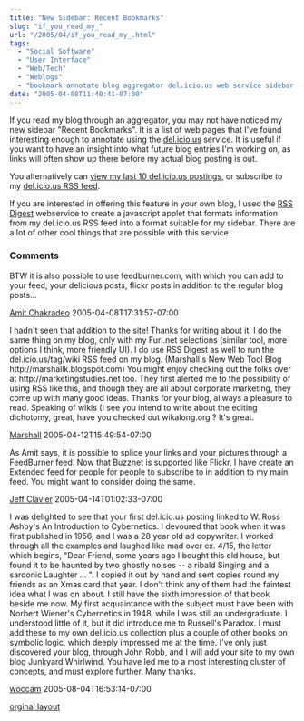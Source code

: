 ```yaml
---
title: "New Sidebar: Recent Bookmarks"
slug: "if_you_read_my_"
url: "/2005/04/if_you_read_my_.html"
tags:
  - "Social Software"
  - "User Interface"
  - "Web/Tech"
  - "Weblogs"
  - "bookmark annotate blog aggregator del.icio.us web service sidebar javascript rss digest feed"
date: "2005-04-08T11:40:41-07:00"
---
```

<p>If you read my blog through an aggregator, you may not have noticed my new sidebar &quot;Recent Bookmarks&quot;. It is a list of web pages that I've found interesting enough to annotate using the <a href="http://del.icio.us/">del.icio.us</a> service. It is useful if you want to have an insight into what future blog entries I'm working on, as links will often show up there before my actual blog posting is out.</p>
<p>You alternatively can <a href="http://del.icio.us/ChristopherA?setcount=10">view my last 10 del.icio.us postings</a>, or subscribe to my <a href="http://del.icio.us/rss/ChristopherA">del.icio.us RSS feed</a>.</p>
<p>If you are interested in offering this feature in your own blog, I used the <a href="http://www.bigbold.com/rssdigest/">RSS Digest</a> webservice to create a javascript applet that formats information from my del.icio.us RSS feed into a format suitable for my sidebar. There are a lot of other cool things that are possible with this service.</p>
<footer><h3>Comments</h3>
<div class="u-comment h-cite">
<p class="p-content p-name">BTW it is also possible to use feedburner.com, with which you can add to your feed, your delicious posts, flickr posts in addition to the regular blog posts...
</p>
<a class="u-author h-card" href="http://amit.chakradeo.net/">Amit Chakradeo</a>
<time class="dt-published" datetime="2005-04-08T17:31:57-07:00">2005-04-08T17:31:57-07:00</time>
</div>
<div class="u-comment h-cite">
<p class="p-content p-name">I hadn't seen that addition to the site!  Thanks for writing about it.  I do the same thing on my blog, only with my Furl.net selections (similar tool, more options I think, more friendly UI).  I do use RSS Digest as well to run the del.icio.us/tag/wiki RSS feed on my blog. (Marshall's New Web Tool Blog http://marshallk.blogspot.com)
You might enjoy checking out the folks over at http://marketingstudies.net too.  They first alerted me to the possibility of using RSS like this, and though they are all about corporate marketing, they come up with many good ideas.
Thanks for your blog, allways a pleasure to read.
Speaking of wikis (I see you intend to write about the editing dichotomy, great, have you checked out wikalong.org ?  It's great.
</p>
<a class="u-author h-card" href="http://marshallk.blogspot.com">Marshall</a>
<time class="dt-published" datetime="2005-04-12T15:49:54-07:00">2005-04-12T15:49:54-07:00</time>
</div>
<div class="u-comment h-cite">
<p class="p-content p-name">As Amit says, it is possible to splice your links and your pictures through a FeedBurner feed. Now that Buzznet is supported like Flickr, I have create an Extended feed for people for people to subscribe to in addition to my main feed. You might want to consider doing the same.
</p>
<a class="u-author h-card" href="http://softtechvc.blogs.com/">Jeff Clavier</a>
<time class="dt-published" datetime="2005-04-14T01:02:33-07:00">2005-04-14T01:02:33-07:00</time>
</div>
<div class="u-comment h-cite">
<p class="p-content p-name">I was delighted to see that your first del.icio.us posting linked to W. Ross Ashby's An Introduction to Cybernetics. I devoured that book when it was first published in 1956, and I was a 28 year old ad copywriter. I worked through all the examples and laughed like mad over ex. 4/15, the letter which begins, "Dear Friend, some years ago I bought this old house, but found it to be haunted by two ghostly noises -- a ribald Singing and a sardonic Laughter ... ". I copied it out by hand and sent copies round my friends as an Xmas card that year. I don't think any of them had the faintest idea what I was on about. I still have the sixth impression of that book beside me now.
My first acquaintance with the subject must have been with Norbert Wiener's Cybernetics in 1948, while I was still an undergraduate. I understood little of it, but it did introduce me to Russell's Paradox.
I must add these to my own del.icio.us collection plus a couple of other books on symbolic logic, which deeply impressed me at the time. I've only just discovered your blog, through John Robb, and I will add your site to my own blog Junkyard Whirlwind. You have led me to a most interesting cluster of concepts, and must explore further. Many thanks.
</p>
<a class="u-author h-card" href="http://www.woccam.com/">woccam</a>
<time class="dt-published" datetime="2005-08-04T16:53:14-07:00">2005-08-04T16:53:14-07:00</time>
</div>
</footer>
<p class="previous"><a href="/previous/2005/04/if_you_read_my_.html" rel="syndication" class="u-syndication" >orginal layout</a></p>
